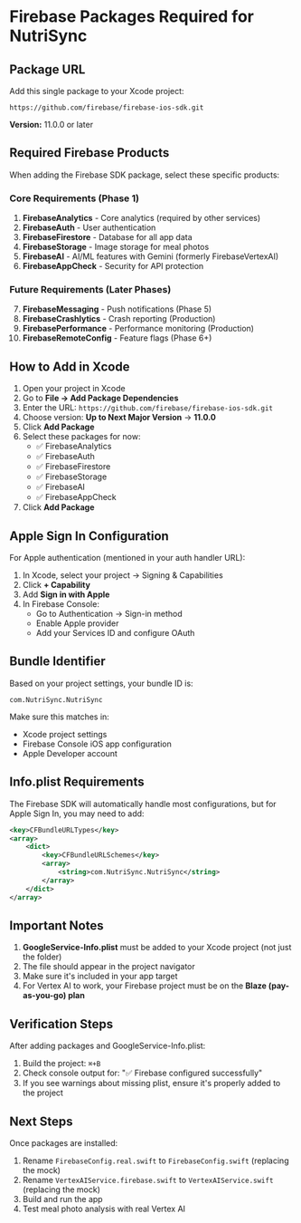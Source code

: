 # Firebase Packages Required for NutriSync

## Package URL
Add this single package to your Xcode project:
```
https://github.com/firebase/firebase-ios-sdk.git
```

**Version:** 11.0.0 or later

## Required Firebase Products

When adding the Firebase SDK package, select these specific products:

### Core Requirements (Phase 1)
1. **FirebaseAnalytics** - Core analytics (required by other services)
2. **FirebaseAuth** - User authentication 
3. **FirebaseFirestore** - Database for all app data
4. **FirebaseStorage** - Image storage for meal photos
5. **FirebaseAI** - AI/ML features with Gemini (formerly FirebaseVertexAI)
6. **FirebaseAppCheck** - Security for API protection

### Future Requirements (Later Phases)
7. **FirebaseMessaging** - Push notifications (Phase 5)
8. **FirebaseCrashlytics** - Crash reporting (Production)
9. **FirebasePerformance** - Performance monitoring (Production)
10. **FirebaseRemoteConfig** - Feature flags (Phase 6+)

## How to Add in Xcode

1. Open your project in Xcode
2. Go to **File → Add Package Dependencies**
3. Enter the URL: `https://github.com/firebase/firebase-ios-sdk.git`
4. Choose version: **Up to Next Major Version** → **11.0.0**
5. Click **Add Package**
6. Select these packages for now:
   - ✅ FirebaseAnalytics
   - ✅ FirebaseAuth
   - ✅ FirebaseFirestore
   - ✅ FirebaseStorage
   - ✅ FirebaseAI
   - ✅ FirebaseAppCheck
7. Click **Add Package**

## Apple Sign In Configuration

For Apple authentication (mentioned in your auth handler URL):

1. In Xcode, select your project → Signing & Capabilities
2. Click **+ Capability**
3. Add **Sign in with Apple**
4. In Firebase Console:
   - Go to Authentication → Sign-in method
   - Enable Apple provider
   - Add your Services ID and configure OAuth

## Bundle Identifier

Based on your project settings, your bundle ID is:
```
com.NutriSync.NutriSync
```

Make sure this matches in:
- Xcode project settings
- Firebase Console iOS app configuration
- Apple Developer account

## Info.plist Requirements

The Firebase SDK will automatically handle most configurations, but for Apple Sign In, you may need to add:

```xml
<key>CFBundleURLTypes</key>
<array>
    <dict>
        <key>CFBundleURLSchemes</key>
        <array>
            <string>com.NutriSync.NutriSync</string>
        </array>
    </dict>
</array>
```

## Important Notes

1. **GoogleService-Info.plist** must be added to your Xcode project (not just the folder)
2. The file should appear in the project navigator
3. Make sure it's included in your app target
4. For Vertex AI to work, your Firebase project must be on the **Blaze (pay-as-you-go) plan**

## Verification Steps

After adding packages and GoogleService-Info.plist:

1. Build the project: `⌘+B`
2. Check console output for: "✅ Firebase configured successfully"
3. If you see warnings about missing plist, ensure it's properly added to the project

## Next Steps

Once packages are installed:
1. Rename `FirebaseConfig.real.swift` to `FirebaseConfig.swift` (replacing the mock)
2. Rename `VertexAIService.firebase.swift` to `VertexAIService.swift` (replacing the mock)
3. Build and run the app
4. Test meal photo analysis with real Vertex AI